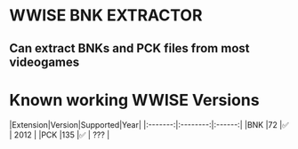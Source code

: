 # WWISE BNK EXTRACTOR
## Can extract BNKs and PCK files from most videogames 

# Known working WWISE Versions
|Extension|Version|Supported|Year|
|:-------:|:--------:|:------:|
|BNK      |72       |✅     | 2012 |
|PCK      |135       |✅     | ??? |
